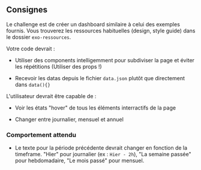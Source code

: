 ## Consignes

Le challenge est de créer un dashboard similaire à celui des exemples fournis. Vous trouverez les ressources habituelles (design, style guide) dans le dossier `exo-ressources`. 
<!-- (fait!!!!!!!!!!!) -->
Votre code devrait :

- Utiliser des components intelligemment pour subdiviser la page et éviter les répétitions (Utiliser des props !)
<!-- (fait!!!!!!!!!!!) -->
- Recevoir les datas depuis le fichier `data.json` plutôt que directement dans `data(){}`

L'utilisateur devrait être capable de :

- Voir les états "hover" de tous les éléments interractifs de la page
<!-- (fait!!!!!!!!!!!) -->
- Changer entre journalier, mensuel et annuel

### Comportement attendu

- Le texte pour la période précédente devrait changer en fonction de la timeframe. "Hier" pour journalier (ex : `Hier - 2h`), "La semaine passée" pour hebdomadaire, "Le mois passé" pour mensuel.